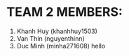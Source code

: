 # TEAM 2 MEMBERS:
1. Khanh Huy (khanhhuy1503)
2. Van Thin (nguyenthinn)
3. Duc Minh (minha271608)
hello

